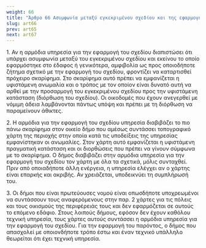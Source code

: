 ```yaml
---
weight: 66
title: "Άρθρο 66 Ασυμφωνία μεταξύ εγκεκριμένου σχεδίου και της εφαρμογής του στο έδαφος"
slug: art66
prev: art65
next: art67
---
```


1\. Αν η αρμόδια υπηρεσία για την εφαρμογή του σχεδίου διαπιστώσει ότι υπάρχει ασυμφωνία μεταξύ του εγκεκριμένου σχεδίου και εκείνου το οποίο εφαρμόστηκε στο έδαφος ή γενικότερα, αμφιβολία ως προς οποιοδήποτε ζήτημα σχετικό με την εφαρμογή του σχεδίου, φροντίζει να καταρτισθεί πρόχειρο σκαρίφημα. Στο σκαρίφημα αυτό πρέπει να εμφανίζεται η υφιστάμενη ανωμαλία και ο τρόπος με τον οποίον είναι δυνατό αυτή να αρθεί με την προσαρμογή του εγκεκριμένου σχεδίου προς την υφιστάμενη κατάσταση (διόρθωση του σχεδίου). Οι οικοδομές που έχουν ανεγερθεί με νόμιμη άδεια λαμβάνονται πάντως υπόψη και πρέπει με τη διόρθωση να παραμείνουν άθικτες.

2\. Η αρμόδια για την εφαρμογή του σχεδίου υπηρεσία διαβιβάζει το πιο πάνω σκαρίφημα στον οικείο δήμο που αμέσως συντάσσει τοπογραφικό χάρτη της περιοχής στην οποία κατά τις υποδείξεις της υπηρεσίας εμφανίστηκαν οι ανωμαλίες. Στον χάρτη αυτό εμφανίζεται η υφιστάμενη πραγματική κατάσταση και οι διορθώσεις που πρέπει να γίνουν σύμφωνα με το σκαρίφημα. Ο δήμος διαβιβάζει στην αρμόδια υπηρεσία για την εφαρμογή του σχεδίου τον χάρτη με όλα τα σχετικά, μόλις συνταχθεί. Πριν από οποιαδήποτε άλλη ενέργεια, η υπηρεσία ελέγχει αν ο χάρτης είναι επαρκής και ακριβής. Αν χρειάζεται, υποδεικνύει τη συμπλήρωσή του.

3\. Οι δήμοι που είναι πρωτεύουσες νομού είναι οπωσδήποτε υποχρεωμένοι να συντάσσουν τους αναφερόμενους στην παρ. 2 χάρτες για τις πόλεις και τους οικισμούς της περιφέρειάς τους και δεν εφαρμόζεται σε αυτούς το επόμενο εδάφιο. Στους λοιπούς δήμους, εφόσον δεν έχουν καθόλου τεχνική υπηρεσία, τους χάρτες αυτούς συντάσσει η αρμόδια υπηρεσία για την εφαρμογή του σχεδίου. Για την εφαρμογή του παρόντος, ο δήμος που απασχολεί με οποιονδήποτε τρόπο έστω και έναν τεχνικό υπάλληλο θεωρείται ότι έχει τεχνική υπηρεσία.



